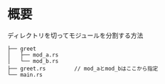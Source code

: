 # 概要
ディレクトリを切ってモジュールを分割する方法

```
├── greet
│   ├── mod_a.rs
│   └── mod_b.rs
├── greet.rs         // mod_aとmod_bはここから指定
└── main.rs
```
